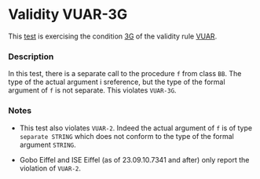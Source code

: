 # Validity VUAR-3G

This [test](.) is exercising the condition [3G](../Readme.md) of the validity rule [VUAR](../../vuar/Readme.md).

### Description

In this test, there is a separate call to the procedure `f` from class `BB`. The type of the actual argument i sreference, but the type of the formal argument of `f` is not separate. This violates `VUAR-3G`.

### Notes

* This test also violates `VUAR-2`. Indeed the actual argument of `f` is of type `separate STRING` which does not conform to the type of the formal argument `STRING`.

* Gobo Eiffel and ISE Eiffel (as of 23.09.10.7341 and after) only report the violation of `VUAR-2`.
